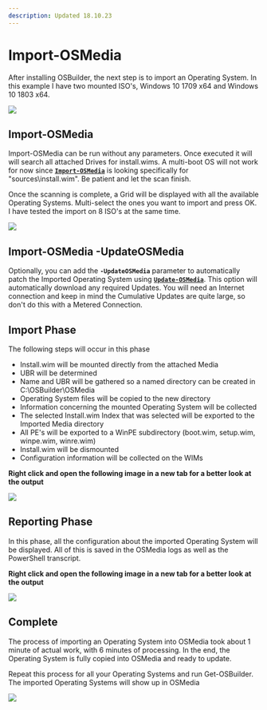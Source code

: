 ```yaml
---
description: Updated 18.10.23
---
```


# Import-OSMedia

After installing OSBuilder, the next step is to import an Operating System. In this example I have two mounted ISO's, Windows 10 1709 x64 and Windows 10 1803 x64.

![](../../../.gitbook/assets/2018-07-10_14-04-39.png)

## Import-OSMedia

Import-OSMedia can be run without any parameters.  Once executed it will will search all attached Drives for install.wims. A multi-boot OS will not work for now since [**`Import-OSMedia`**](./) is looking specifically for "sources\install.wim". Be patient and let the scan finish.

Once the scanning is complete, a Grid will be displayed with all the available Operating Systems. Multi-select the ones you want to import and press OK. I have tested the import on 8 ISO's at the same time.

![](../../../.gitbook/assets/2018-09-14_0-00-12.png)

## Import-OSMedia -UpdateOSMedia

Optionally, you can add the **`-UpdateOSMedia`** parameter to automatically patch the Imported Operating System using [**`Update-OSMedia`**](../update-osmedia/).  This option will automatically download any required Updates.  You will need an Internet connection and keep in mind the Cumulative Updates are quite large, so don't do this with a Metered Connection.

## Import Phase

The following steps will occur in this phase

* Install.wim will be mounted directly from the attached Media
* UBR will be determined
* Name and UBR will be gathered so a named directory can be created in C:\OSBuilder\OSMedia
* Operating System files will be copied to the new directory
* Information concerning the mounted Operating System will be collected
* The selected Install.wim Index that was selected will be exported to the Imported Media directory
* All PE's will be exported to a WinPE subdirectory \(boot.wim, setup.wim, winpe.wim, winre.wim\)
* Install.wim will be dismounted
* Configuration information will be collected on the WIMs

**Right click and open the following image in a new tab for a better look at the output**

![](../../../.gitbook/assets/import-osmedia-importing.png)

## Reporting Phase

In this phase, all the configuration about the imported Operating System will be displayed. All of this is saved in the OSMedia logs as well as the PowerShell transcript.

**Right click and open the following image in a new tab for a better look at the output**

![](../../../.gitbook/assets/import-osmedia-reporting.png)

## Complete

The process of importing an Operating System into OSMedia took about 1 minute of actual work, with 6 minutes of processing. In the end, the Operating System is fully copied into OSMedia and ready to update.

Repeat this process for all your Operating Systems and run Get-OSBuilder. The imported Operating Systems will show up in OSMedia

![](../../../.gitbook/assets/2018-07-19_23-43-19.png)

